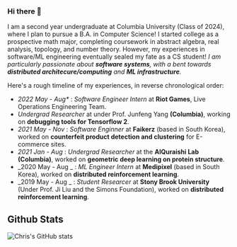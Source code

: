 ### Hi there 👋
I am a second year undergraduate at Columbia University (Class of 2024), where I plan to pursue a B.A. in Computer Science! I started college as a prospective math major, completing coursework in abstract algebra, real analysis, topology, and number theory. However, my experiences in software/ML engineering eventually sealed my fate as a CS student! *I am particularly passionate about **software systems**, with a bent towards **distributed architecure/computing** and **ML infrastructure**.*

Here's a rough timeline of my experiences, in reverse chronological order:
- _2022 May - Aug*_    : _Software Engineer Intern_ at **Riot Games**, Live Operations Engineering Team.
-  _Undergrad Researcher_ at under Prof. Junfeng Yang **(Columbia)**, working on **debugging tools for Tensorflow 2**.
- _2021 May - Nov_     : _Software Enginner_ at **Faikerz** (based in South Korea), worked on **counterfeit product detection and clustering** for E-commerce sites.
- _2021 Jan - Aug_     : _Undergrad Researcher_ at the **AlQuraishi Lab (Columbia)**, worked on **geometric deep learning on protein structure**.
- _2020 May - Aug _    : _ML Engineer Intern_ at **Medipixel** (based in South Korea), worked on **distributed reinforcement learning**.
- _2019 May - Aug _    : _Student Researcer_ at **Stony Brook University** (Under Prof. Ji Liu and the Simons Foundation), worked on **distributed reinforcement learning**.

## Github Stats
![Chris's GitHub stats](https://github-readme-stats.vercel.app/api?username=cyoon1729&show_icons=true&theme=radical)
